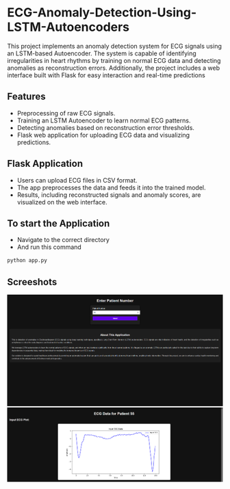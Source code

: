 # ECG-Anomaly-Detection-Using-LSTM-Autoencoders
This project implements an anomaly detection system for ECG signals using an LSTM-based Autoencoder. The system is capable of identifying irregularities in heart rhythms by training on normal ECG data and detecting anomalies as reconstruction errors. Additionally, the project includes a web interface built with Flask for easy interaction and real-time predictions
## Features
- Preprocessing of raw ECG signals.
- Training an LSTM Autoencoder to learn normal ECG patterns.
- Detecting anomalies based on reconstruction error thresholds.
- Flask web application for uploading ECG data and visualizing predictions.
## Flask Application
- Users can upload ECG files in CSV format.
- The app preprocesses the data and feeds it into the trained model.
- Results, including reconstructed signals and anomaly scores, are visualized on the web interface.
## To start the Application
- Navigate to the correct directory
- And run this command
``` bash
python app.py
```
## Screeshots
![img1](https://github.com/CodeWizardRakesh/ECG-Anomaly-Detection-Using-LSTM-Autoencoders/blob/main/images/Screenshot%202025-01-19%20112932.png)
![img2](https://github.com/CodeWizardRakesh/ECG-Anomaly-Detection-Using-LSTM-Autoencoders/blob/main/images/Screenshot%202025-01-19%20113058.png)
